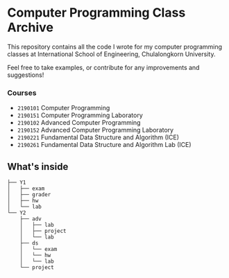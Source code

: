 # Computer Programming Class Archive

This repository contains all the code I wrote for my computer programming classes at International School of Engineering, Chulalongkorn University.

Feel free to take examples, or contribute for any improvements and suggestions!

### Courses

- `2190101` Computer Programming
- `2190151` Computer Programming Laboratory
- `2190102` Advanced Computer Programming
- `2190152` Advanced Computer Programming Laboratory
- `2190221` Fundamental Data Structure and Algorithm (ICE)
- `2190261` Fundamental Data Structure and Algorithm Lab (ICE)

## What's inside

```
├── Y1
│   ├── exam
│   ├── grader
│   ├── hw
│   └── lab
└── Y2
    ├── adv
    │   ├── lab
    │   ├── project
    │   └── lab
    ├── ds
    │   └── exam
    │   └── hw
    │   └── lab
    └── project
```

